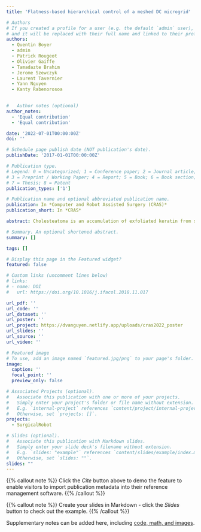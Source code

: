 ```yaml
---
title: 'Flatness-based hierarchical control of a meshed DC microgrid'

# Authors
# If you created a profile for a user (e.g. the default `admin` user), write the username (folder name) here
# and it will be replaced with their full name and linked to their profile.
authors:
  - Quentin Boyer
  - admin
  - Patrick Rougeot
  - Olivier Gaiffe
  - Tamadazte Brahim
  - Jerome Szewczyk
  - Laurent Tavernier
  - Yann Nguyen
  - Kanty Rabenorosoa
  

#   Author notes (optional)
author_notes: 
  - 'Equal contribution'
  - 'Equal contribution'

date: '2022-07-01T00:00:00Z'
doi: ''

# Schedule page publish date (NOT publication's date).
publishDate: '2017-01-01T00:00:00Z'

# Publication type.
# Legend: 0 = Uncategorized; 1 = Conference paper; 2 = Journal article;
# 3 = Preprint / Working Paper; 4 = Report; 5 = Book; 6 = Book section;
# 7 = Thesis; 8 = Patent
publication_types: ['1']

# Publication name and optional abbreviated publication name.
publication: In *Computer and Robot Assisted Surgery (CRAS)*
publication_short: In *CRAS*

abstract: Cholesteatoma is an accumulation of exfoliated keratin from squamous epithelium that invades the middle ear, erodes the bony structures, and causes hearing loss as well as other serious complications. The only treatment of this disease is surgical intervention. As the middle ear cavity is small and contains hidden recesses, the complete removal of the disease is still challenging and the recurrence rate can reach 25% for conventional methods. An advanced treatment for this disease is laser surgery that has been proven to remove efciently the residual cholesteatoma, thus reducing the recurrence rate [1]. In the µRoCS project, we aims to propose a dexterous continuum robot with embedded laser instrument for exhaustive cholesteatoma removal. As part of this project, this study focuses on measuring the vaporized volume of cholesteatoma during the laser ablation process depending on the laser parameters. This volume will be obtained using OCT scanning and the proposed image processing. The result has an important role to vaporize the right amount of cholesteatoma tissue as insufcient removal would result in cholesteatoma recurrence and excessive removal would damage the healthy structures nearby.

# Summary. An optional shortened abstract.
summary: []

tags: []

# Display this page in the Featured widget?
featured: false

# Custom links (uncomment lines below)
# links:
# - name: DOI
#   url: https://doi.org/10.1016/j.ifacol.2018.11.017

url_pdf: ''
url_code: ''
url_dataset: ''
url_poster: ''
url_project: https://dvanguyen.netlify.app/uploads/cras2022_poster
url_slides: ''
url_source: ''
url_video: ''

# Featured image
# To use, add an image named `featured.jpg/png` to your page's folder.
image:
  caption: ''
  focal_point: ''
  preview_only: false

# Associated Projects (optional).
#   Associate this publication with one or more of your projects.
#   Simply enter your project's folder or file name without extension.
#   E.g. `internal-project` references `content/project/internal-project/index.md`.
#   Otherwise, set `projects: []`.
projects:
  - SurgicalRobot

# Slides (optional).
#   Associate this publication with Markdown slides.
#   Simply enter your slide deck's filename without extension.
#   E.g. `slides: "example"` references `content/slides/example/index.md`.
#   Otherwise, set `slides: ""`.
slides: ""
---
```


{{% callout note %}}
Click the _Cite_ button above to demo the feature to enable visitors to import publication metadata into their reference management software.
{{% /callout %}}

{{% callout note %}}
Create your slides in Markdown - click the _Slides_ button to check out the example.
{{% /callout %}}

Supplementary notes can be added here, including [code, math, and images](https://wowchemy.com/docs/writing-markdown-latex/).
